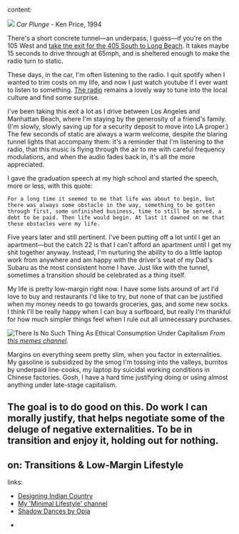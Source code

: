 content:

![]({{site.url}}/images/ken_price_1994.jpg)
_Car Plunge_ - Ken Price, 1994

There's a short concrete tunnel—an underpass, I guess—if you're on the 105 West and [take the exit for the 405 South to Long Beach](https://www.google.com/maps/place/33%C2%B055'52.5%22N+118%C2%B021'55.7%22W/@33.931243,-118.3676517,17z/data=!3m1!4b1!4m5!3m4!1s0x0:0x0!8m2!3d33.931243!4d-118.365463). It takes maybe 15 seconds to drive through at 65mph, and is sheltered enough to make the radio turn to static.

These days, in the car, I'm often listening to the radio. I quit spotify when I wanted to trim costs on my life, and now I just watch youtube if I ever want to listen to something. [The radio](http://www.jazzandblues.org/index.aspx/) remains a lovely way to tune into the local culture and find some surprise. 

I've been taking this exit a lot as I drive between Los Angeles and Manhattan Beach, where I'm staying by the generosity of a friend's family. (I'm slowly, slowly saving up for a security deposit to move into LA proper.) The few seconds of static are always a warm welcome, despite the blaring tunnel lights that accompany them: it's a reminder that I'm listening to the radio, that this music is flying through the air to me with careful frequency modulations, and when the audio fades back in, it's all the more appreciated. 

I gave the graduation speech at my high school and started the speech, more or less, with this quote: 

```For a long time it seemed to me that life was about to begin, but there was always some obstacle in the way, something to be gotten through first, some unfinished business, time to still be served, a debt to be paid. Then life would begin. At last it dawned on me that these obstacles were my life.```

Five years later and still pertinent. I've been putting off a lot until I get an apartment—but the catch 22 is that I can't afford an apartment until I get my shit together anyway. Instead, I'm nurturing the ability to do a little laptop work from anywhere and am happy with the driver's seat of my Dad's Subaru as the most consistent home I have. Just like with the tunnel, sometimes a transition should be celebrated as a thing itself. 

My life is pretty low-margin right now. I have some lists around of art I'd love to buy and restaurants I'd like to try, but none of that can be justified when my money needs to go towards groceries, gas, and some new socks. I think I'll be really happy when I can buy a surfboard, but really I'm thankful for how much simpler things feel when I rule out all unnecessary purchases.

![There Is No Such Thing As Ethical Consumption Under Capitalism](https://d2w9rnfcy7mm78.cloudfront.net/654263/large_a2e587be5e313884d5981af65d0c5821.jpg)
_From [this memes channel](https://www.are.na/lukas-wp/communist-memes)._

Margins on everything seem pretty slim, when you factor in externalities. My gasoline is subsidized by the smog I'm tossing into the valleys, burritos by underpaid line-cooks, my laptop by suicidal working conditions in Chinese factories. Gosh, I have a hard time justifying doing or using almost anything under late-stage capitalism. 

The goal is to do good on this. Do work I can morally justify, that helps negotiate some of the deluge of negative externalities. To be in transition and enjoy it, holding out for nothing. 
-
on: Transitions & Low-Margin Lifestyle
-
links:
* [Designing Indian Country](https://placesjournal.org/article/designing-indian-country/)
* [My 'Minimal Lifestyle' channel](https://www.are.na/lukas-wp/minimal-lifestyle)
* [Shadow Dances by Opia](https://soundcloud.com/opia-official/shadow-dances)
-